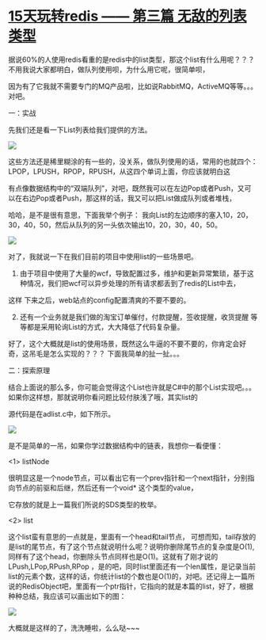 # [15天玩转redis —— 第三篇 无敌的列表类型][0] 


据说60%的人使用redis看重的是redis中的list类型，那这个list有什么用呢？？？不用我说大家都明白，做队列使用呗，为什么用它呢，很简单呗，

因为有了它我就不需要专门的MQ产品啦，比如说RabbitMQ，ActiveMQ等等。。。对吧。

一：实战

先我们还是看一下List列表给我们提供的方法。

![][1]

这些方法还是稀里糊涂的有一些的，没关系，做队列使用的话，常用的也就四个：LPOP，LPUSH，RPOP，RPUSH，从这四个单词上面，你应该就明白这

有点像数据结构中的“双端队列”，对吧，既然我可以在左边Pop或者Push，又可以在右边Pop或者Push，那这样的话，我又可以把List做成队列或者堆栈，

哈哈，是不是很有意思，下面我举个例子： 我向List的左边顺序的塞入10，20，30，40，50，然后从队列的另一头依次输出10，20，30，40，50。

![][2]

对了，我就说一下在我们目前的项目中使用list的一些场景吧。

1. 由于项目中使用了大量的wcf，导致配置过多，维护和更新异常繁琐，基于这种情况，我们把wcf可以异步处理的所有请求都丢到了redis的List中去，

这样 下来之后，web站点的config配置清爽的不要不要的。

2. 还有一个业务就是我们做的淘宝订单催付，付款提醒，签收提醒，收货提醒 等等都是采用轮询List的方式，大大降低了代码复杂量。

好了，这个大概就是list的使用场景，既然这么牛逼的不要不要的，你肯定会好奇，这吊毛是怎么实现的？？？ 下面我简单的扯一扯。。。

二：探索原理

结合上面说的那么多，你可能会觉得这个List也许就是C#中的那个List实现吧。。。如果你这样想，那就说明你看问题比较付肤浅了哦，其实list的

源代码是在adlist.c中，如下所示。

![][3]

是不是简单的一吊，如果你学过数据结构中的链表，我想你一看便懂：

<1> listNode 

很明显这是一个node节点，可以看出它有一个prev指针和一个next指针，分别指向节点的前驱和后继，然后还有一个void* 这个类型的value，

它存放的就是上一篇我们所说的SDS类型的枚举。

<2> list

这个list蛮有意思的一点就是，里面有一个head和tail节点， 可想而知，tail存放的是list的尾节点，有了这个节点就说明什么呢？说明你删除尾节点的复杂度是O(1),同样有了这个head，你删除头节点同样也是O(1)。这就有了刚才说的LPush,LPop,RPush,RPop ，是的吧，同时list里面还有一个len属性，是记录当前list的元素个数，这样的话，你统计list的个数也是O(1)的，对吧。还记得上一篇所说的RedisObject吧，里面有一个ptr指针，它指向的就是本篇的list，好了，根据种种总结，我应该可以画出如下的图：

![][4]

大概就是这样的了，洗洗睡啦，么么哒~~~

[0]: http://www.cnblogs.com/huangxincheng/p/4970231.html
[1]: ./img/214741-20151116210731827-1383855163.png
[2]: ./img/214741-20151116221926655-1151466633.png
[3]: ./img/214741-20151116214457405-583316699.png
[4]: ./img/214741-20151116215644593-1009012256.png